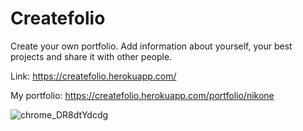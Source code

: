 # Createfolio
Create your own portfolio. Add information about yourself, your best projects and share it with other people.

Link: https://createfolio.herokuapp.com/

My portfolio: https://createfolio.herokuapp.com/portfolio/nikone

![chrome_DR8dtYdcdg](https://user-images.githubusercontent.com/48495591/137489586-8f98b747-606a-469c-82af-f6ff607063c7.png)
